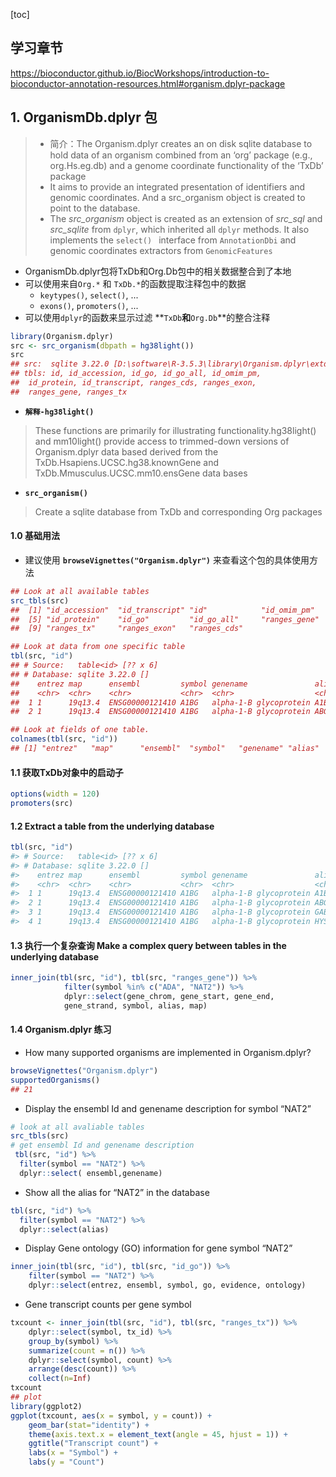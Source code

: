 [toc]
## 学习章节
https://bioconductor.github.io/BiocWorkshops/introduction-to-bioconductor-annotation-resources.html#organism.dplyr-package

## 1. OrganismDb.dplyr 包
> + 简介：The Organism.dplyr creates an on disk sqlite database to hold data of an organism combined from an ‘org’ package (e.g., org.Hs.eg.db) and a genome coordinate functionality of the ‘TxDb’ package
> + It aims to provide an integrated presentation of identifiers and genomic coordinates. And a src_organism object is created to point to the database.
> + The *src_organism* object is created as an extension of *src_sql* and *src_sqlite* from `dplyr`, which inherited all `dplyr` methods. It also implements the `select() ` interface from `AnnotationDbi` and genomic coordinates extractors from `GenomicFeatures`


+ OrganismDb.dplyr包将TxDb和Org.Db包中的相关数据整合到了本地
+ 可以使用来自`Org.*` 和 `TxDb.*`的函数提取注释包中的数据
  + `keytypes()`, `select()`, ...
  + `exons()`, `promoters()`, ...
+ 可以使用`dplyr`的函数来显示过滤 **`TxDb`**和**`Org.Db`**的整合注释
```r
library(Organism.dplyr)
src <- src_organism(dbpath = hg38light())
src
## src:  sqlite 3.22.0 [D:\software\R-3.5.3\library\Organism.dplyr\extdata\light.hg38.knownGene.sqlite]
## tbls: id, id_accession, id_go, id_go_all, id_omim_pm,
##  id_protein, id_transcript, ranges_cds, ranges_exon,
##  ranges_gene, ranges_tx
```
+ **`解释-hg38light()`**
> These functions are primarily for illustrating functionality.hg38light() and mm10light() provide access to
> trimmed-down versions of Organism.dplyr data based derived from the TxDb.Hsapiens.UCSC.hg38.knownGene and 
> TxDb.Mmusculus.UCSC.mm10.ensGene data bases

+ **`src_organism()`**
> Create a sqlite database from TxDb and corresponding Org packages


#### 1.0 基础用法
+ 建议使用 **`browseVignettes("Organism.dplyr")`** 来查看这个包的具体使用方法
```r
## Look at all available tables
src_tbls(src)
##  [1] "id_accession"  "id_transcript" "id"            "id_omim_pm"   
##  [5] "id_protein"    "id_go"         "id_go_all"     "ranges_gene"  
##  [9] "ranges_tx"     "ranges_exon"   "ranges_cds"

## Look at data from one specific table
tbl(src, "id")
## # Source:   table<id> [?? x 6]
## # Database: sqlite 3.22.0 []
##    entrez map      ensembl         symbol genename               alias   
##    <chr>  <chr>    <chr>           <chr>  <chr>                  <chr>   
##  1 1      19q13.4  ENSG00000121410 A1BG   alpha-1-B glycoprotein A1B     
##  2 1      19q13.4  ENSG00000121410 A1BG   alpha-1-B glycoprotein ABG     

## Look at fields of one table.
colnames(tbl(src, "id"))
## [1] "entrez"   "map"      "ensembl"  "symbol"   "genename" "alias"
```

#### 1.1 获取TxDb对象中的启动子
```r
options(width = 120)
promoters(src)
```

#### 1.2 Extract a table from the underlying database
```r
tbl(src, "id")
#> # Source:   table<id> [?? x 6]
#> # Database: sqlite 3.22.0 []
#>    entrez map      ensembl         symbol genename               alias   
#>    <chr>  <chr>    <chr>           <chr>  <chr>                  <chr>   
#>  1 1      19q13.4  ENSG00000121410 A1BG   alpha-1-B glycoprotein A1B     
#>  2 1      19q13.4  ENSG00000121410 A1BG   alpha-1-B glycoprotein ABG     
#>  3 1      19q13.4  ENSG00000121410 A1BG   alpha-1-B glycoprotein GAB     
#>  4 1      19q13.4  ENSG00000121410 A1BG   alpha-1-B glycoprotein HYST2477
```
#### 1.3 执行一个复杂查询 Make a complex query between tables in the underlying database
```r
inner_join(tbl(src, "id"), tbl(src, "ranges_gene")) %>%
            filter(symbol %in% c("ADA", "NAT2")) %>%
            dplyr::select(gene_chrom, gene_start, gene_end,
            gene_strand, symbol, alias, map)
```

#### 1.4 Organism.dplyr 练习
+ How many supported organisms are implemented in Organism.dplyr?
```r
browseVignettes("Organism.dplyr")
supportedOrganisms()
## 21
```
+ Display the ensembl Id and genename description for symbol “NAT2”
```r
# look at all avaliable tables
src_tbls(src)
# get ensembl Id and genename description
 tbl(src, "id") %>%
  filter(symbol == "NAT2") %>%
  dplyr::select( ensembl,genename)
```
+ Show all the alias for “NAT2” in the database
```r
tbl(src, "id") %>%
  filter(symbol == "NAT2") %>%
  dplyr::select(alias)
```

+ Display Gene ontology (GO) information for gene symbol “NAT2”
```r
inner_join(tbl(src, "id"), tbl(src, "id_go")) %>%
    filter(symbol == "NAT2") %>%
    dplyr::select(entrez, ensembl, symbol, go, evidence, ontology)
```

+ Gene transcript counts per gene symbol
```r
txcount <- inner_join(tbl(src, "id"), tbl(src, "ranges_tx")) %>%
    dplyr::select(symbol, tx_id) %>%
    group_by(symbol) %>%
    summarize(count = n()) %>%
    dplyr::select(symbol, count) %>%
    arrange(desc(count)) %>%
    collect(n=Inf)
txcount
## plot
library(ggplot2)
ggplot(txcount, aes(x = symbol, y = count)) + 
    geom_bar(stat="identity") +
    theme(axis.text.x = element_text(angle = 45, hjust = 1)) +
    ggtitle("Transcript count") +
    labs(x = "Symbol") +
    labs(y = "Count")

```